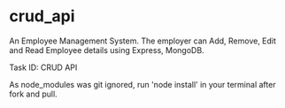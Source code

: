 # crud_api
An Employee Management System. The employer can Add, Remove, Edit and Read Employee details using Express, MongoDB.


Task ID: CRUD API

As node_modules was git ignored, run 'node install' in your terminal after fork and pull.

